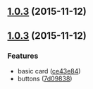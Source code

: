 <a name="1.0.3"></a>
## [1.0.3](https://github.com/dstack/elements/compare/1.0.3...v1.0.3) (2015-11-12)




<a name="1.0.3"></a>
## [1.0.3](https://github.com/dstack/elements/compare/1.0.2...1.0.3) (2015-11-12)


### Features

* basic card ([ce43e84](https://github.com/dstack/elements/commit/ce43e84))
* buttons ([7d09838](https://github.com/dstack/elements/commit/7d09838))



